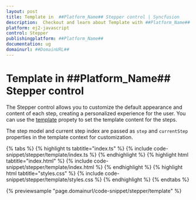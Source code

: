 ```yaml
---
layout: post
title: Template in  ##Platform_Name## Stepper control | Syncfusion
description:  Checkout and learn about Template with ##Platform_Name## Stepper control of Syncfusion Essential JS 2 and more details.
platform: ej2-javascript
control: Stepper
publishingplatform: ##Platform_Name##
documentation: ug
domainurl: ##DomainURL##
---
```


# Template in ##Platform_Name## Stepper control

The Stepper control allows you to customize the default appearance and content of each step, creating a personalized experience for the user. You can use the [template](https://ej2.syncfusion.com/documentation/api/stepper#template) propety to set the template content for the steps.

The step model and current step index are passed as `step` and `currentStep` properties in the template context for customization.

{% tabs %}
{% highlight ts tabtitle="index.ts" %}
{% include code-snippet/stepper/template/index.ts %}
{% endhighlight %}
{% highlight html tabtitle="index.html" %}
{% include code-snippet/stepper/template/index.html %}
{% endhighlight %}
{% highlight html tabtitle="styles.css" %}
{% include code-snippet/stepper/template/styles.css %}
{% endhighlight %}
{% endtabs %}

{% previewsample "page.domainurl/code-snippet/stepper/template" %}
